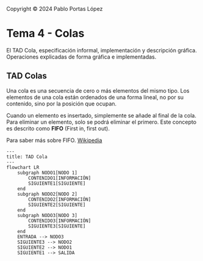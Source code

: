 <!--
SPDX-FileCopyrightText: 2024 Pablo Portas López <pablo.portas@udc.es>

SPDX-License-Identifier: CC-BY-NC-4.0
-->

<web-summary rel="tldr"/>

<tip>Copyright © 2024 Pablo Portas López</tip>

# Tema 4 - Colas

<tldr id="tldr">

El TAD Cola, especificación informal, implementación y descripción gráfica. Operaciones explicadas de forma gráfica e
implementadas.

</tldr>

## TAD Colas

Una cola es una secuencia de cero o más elementos del mismo tipo. Los elementos de una cola están ordenados de una forma
lineal, no por su contenido, sino por la posición que ocupan.

Cuando un elemento es insertado, simplemente se añade al final de la cola. Para eliminar un elemento, solo se podrá eliminar el primero. Este concepto es descrito como **FIFO** (First in, first out).

<note>

Para saber más sobre FIFO. [Wikipedia](https://es.wikipedia.org/wiki/First_in,_first_out)

</note>

```mermaid
---
title: TAD Cola
---
flowchart LR
    subgraph NODO1[NODO 1]
        CONTENIDO1[INFORMACIÓN]
        SIGUIENTE1[SIGUIENTE]
    end
    subgraph NODO2[NODO 2]
        CONTENIDO2[INFORMACIÓN]
        SIGUIENTE2[SIGUIENTE]
    end
    subgraph NODO3[NODO 3]
        CONTENIDO3[INFORMACIÓN]
        SIGUIENTE3[SIGUIENTE]
    end
    ENTRADA --> NODO3
    SIGUIENTE3 --> NODO2
    SIGUIENTE2 --> NODO1
    SIGUIENTE1 --> SALIDA
```